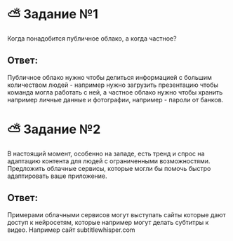 # :partly_sunny: Задание №1

Когда понадобится публичное облако, а когда частное?

## Ответ:

Публичное облако нужно чтобы делиться информацией с большим количеством людей - например нужно загрузить презентацию чтобы команда могла работать с ней, а частное облако нужно чтобы хранить например личные данные и фотографии, например - пароли от банков.

# :partly_sunny: Задание №2

В настоящий момент, особенно на западе, есть тренд и спрос на адаптацию контента для людей с ограниченными возможностями. Предложить облачные сервисы, которые могли бы помочь быстро адаптировать ваше приложение.

## Ответ:
Примерами облачными сервисов могут выступать сайты которые дают доступ к нейросетям, которые например могут делать субтитры к видео. Например сайт subtitlewhisper.com
